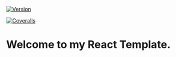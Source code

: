 
[![Version](https://img.shields.io/badge/Version-1.0-brightgreen?style=for-the-badge)](https://img.shields.io/badge/Version-1.0-brightgreen?style=for-the-badge)

[![Coveralls](https://coveralls.io/repos/github/tygerbytes/ResourceFitness/badge.svg?branch=master)](https://coveralls.io/github/tygerbytes/ResourceFitness?branch=master)


# Welcome to my React Template.